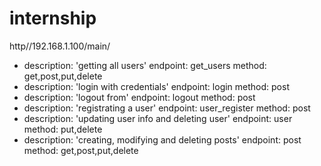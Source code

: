 # internship
http//192.168.1.100/main/
- description: 'getting all users'
  endpoint: get_users
  method: get,post,put,delete
- description: 'login with credentials'
  endpoint: login
  method: post
- description: 'logout from'
  endpoint: logout
  method: post
- description: 'registrating a  user'
  endpoint: user_register
  method: post
- description: 'updating user info and deleting user'
  endpoint: user
  method: put,delete
- description: 'creating, modifying and deleting posts'
  endpoint: post
  method: get,post,put,delete
